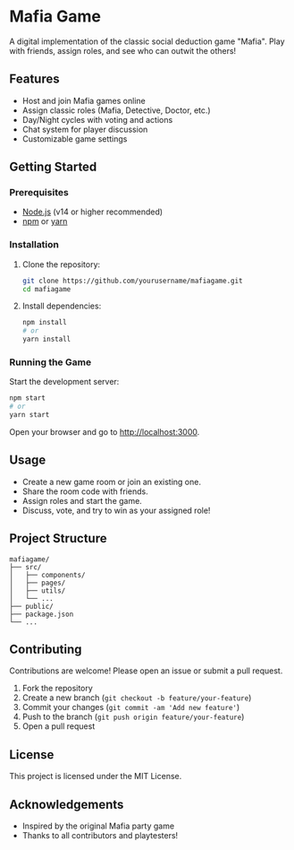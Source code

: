 # Mafia Game

A digital implementation of the classic social deduction game "Mafia". Play with friends, assign roles, and see who can outwit the others!

## Features

- Host and join Mafia games online
- Assign classic roles (Mafia, Detective, Doctor, etc.)
- Day/Night cycles with voting and actions
- Chat system for player discussion
- Customizable game settings

## Getting Started

### Prerequisites

- [Node.js](https://nodejs.org/) (v14 or higher recommended)
- [npm](https://www.npmjs.com/) or [yarn](https://yarnpkg.com/)

### Installation

1. Clone the repository:
    ```sh
    git clone https://github.com/yourusername/mafiagame.git
    cd mafiagame
    ```

2. Install dependencies:
    ```sh
    npm install
    # or
    yarn install
    ```

### Running the Game

Start the development server:

```sh
npm start
# or
yarn start
```

Open your browser and go to [http://localhost:3000](http://localhost:3000).

## Usage

- Create a new game room or join an existing one.
- Share the room code with friends.
- Assign roles and start the game.
- Discuss, vote, and try to win as your assigned role!

## Project Structure

```
mafiagame/
├── src/
│   ├── components/
│   ├── pages/
│   ├── utils/
│   └── ...
├── public/
├── package.json
└── ...
```

## Contributing

Contributions are welcome! Please open an issue or submit a pull request.

1. Fork the repository
2. Create a new branch (`git checkout -b feature/your-feature`)
3. Commit your changes (`git commit -am 'Add new feature'`)
4. Push to the branch (`git push origin feature/your-feature`)
5. Open a pull request

## License

This project is licensed under the MIT License.

## Acknowledgements

- Inspired by the original Mafia party game
- Thanks to all contributors and playtesters!


